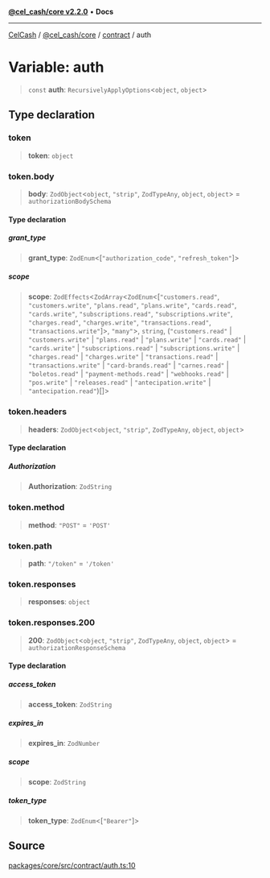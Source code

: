 [**@cel_cash/core v2.2.0**](../../README.md) • **Docs**

***

[CelCash](../../../../packages.md) / [@cel\_cash/core](../../README.md) / [contract](../README.md) / auth

# Variable: auth

> `const` **auth**: `RecursivelyApplyOptions`\<`object`, `object`\>

## Type declaration

### token

> **token**: `object`

### token.body

> **body**: `ZodObject`\<`object`, `"strip"`, `ZodTypeAny`, `object`, `object`\> = `authorizationBodySchema`

#### Type declaration

##### grant\_type

> **grant\_type**: `ZodEnum`\<[`"authorization_code"`, `"refresh_token"`]\>

##### scope

> **scope**: `ZodEffects`\<`ZodArray`\<`ZodEnum`\<[`"customers.read"`, `"customers.write"`, `"plans.read"`, `"plans.write"`, `"cards.read"`, `"cards.write"`, `"subscriptions.read"`, `"subscriptions.write"`, `"charges.read"`, `"charges.write"`, `"transactions.read"`, `"transactions.write"`]\>, `"many"`\>, `string`, (`"customers.read"` \| `"customers.write"` \| `"plans.read"` \| `"plans.write"` \| `"cards.read"` \| `"cards.write"` \| `"subscriptions.read"` \| `"subscriptions.write"` \| `"charges.read"` \| `"charges.write"` \| `"transactions.read"` \| `"transactions.write"` \| `"card-brands.read"` \| `"carnes.read"` \| `"boletos.read"` \| `"payment-methods.read"` \| `"webhooks.read"` \| `"pos.write"` \| `"releases.read"` \| `"antecipation.write"` \| `"antecipation.read"`)[]\>

### token.headers

> **headers**: `ZodObject`\<`object`, `"strip"`, `ZodTypeAny`, `object`, `object`\>

#### Type declaration

##### Authorization

> **Authorization**: `ZodString`

### token.method

> **method**: `"POST"` = `'POST'`

### token.path

> **path**: `"/token"` = `'/token'`

### token.responses

> **responses**: `object`

### token.responses.200

> **200**: `ZodObject`\<`object`, `"strip"`, `ZodTypeAny`, `object`, `object`\> = `authorizationResponseSchema`

#### Type declaration

##### access\_token

> **access\_token**: `ZodString`

##### expires\_in

> **expires\_in**: `ZodNumber`

##### scope

> **scope**: `ZodString`

##### token\_type

> **token\_type**: `ZodEnum`\<[`"Bearer"`]\>

## Source

[packages/core/src/contract/auth.ts:10](https://github.com/Pyxlab/celcash/blob/9e2eeefc75067a4b86d18d5bb144eb4446f097c2/packages/core/src/contract/auth.ts#L10)
